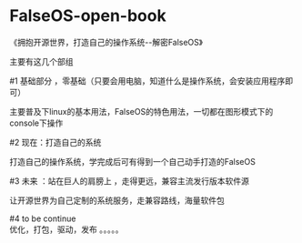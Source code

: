 # FalseOS-open-book
 《拥抱开源世界，打造自己的操作系统--解密FalseOS》 


主要有这几个部组

#1 基础部分 ，零基础（只要会用电脑，知道什么是操作系统，会安装应用程序即可）

主要普及下linux的基本用法，FalseOS的特色用法，一切都在图形模式下的console下操作  

#2 现在：打造自己的系统

打造自己的操作系统，学完成后可有得到一个自己动手打造的FalseOS

#3 未来 ：站在巨人的肩膀上 ，走得更远，兼容主流发行版本软件源

让开源世界为自己定制的系统服务，走兼容路线，海量软件包 

#4 to be continue  
优化，打包，驱动，发布 。。。。。
